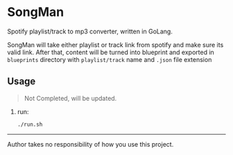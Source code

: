 # SongMan
Spotify playlist/track to mp3 converter, written in GoLang.

SongMan will take either playlist or track link from spotify and make sure its valid link.
After that, content will be turned into blueprint and exported in `blueprints` directory with `playlist/track` name and `.json` file extension


## Usage
> Not Completed, will be updated.
1. run:
    ```bash
    ./run.sh
    ```

---

Author takes no responsibility of how you use this project.